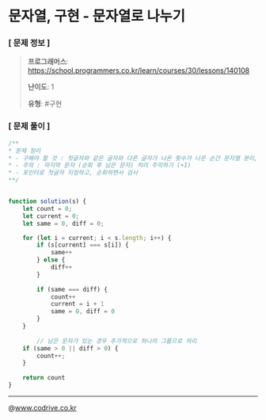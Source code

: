 # 문자열, 구현 - 문자열로 나누기

### [ 문제 정보 ]
> **프로그래머스**: https://school.programmers.co.kr/learn/courses/30/lessons/140108
> 
> **난이도**: 1
>
> **유형**: #구현


### [ 문제 풀이 ]
```JavaScript
/** 
* 문제 정리
* - 구해야 할 것 : 첫글자와 같은 글자와 다른 글자가 나온 횟수가 나온 순간 문자열 분리, 분리한 문자열의 개수
* - 주의 : 마지막 문자 (순회 후 남은 문자) 처리 주의하기 (+1)
* - 포인터로 첫글자 지정하고, 순회하면서 검사
**/


function solution(s) {
    let count = 0;
    let current = 0;
    let same = 0, diff = 0;

    for (let i = current; i < s.length; i++) {
        if (s[current] === s[i]) {
            same++
        } else {
            diff++
        }
        
        if (same === diff) {
            count++
            current = i + 1
            same = 0, diff = 0
        }
    }
    
        // 남은 문자가 있는 경우 추가적으로 하나의 그룹으로 처리
    if (same > 0 || diff > 0) {
        count++;
    }
    
    return count
}
```


---
@www.codrive.co.kr